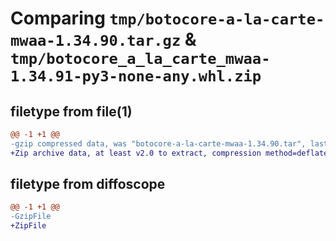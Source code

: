 # Comparing `tmp/botocore-a-la-carte-mwaa-1.34.90.tar.gz` & `tmp/botocore_a_la_carte_mwaa-1.34.91-py3-none-any.whl.zip`

## filetype from file(1)

```diff
@@ -1 +1 @@
-gzip compressed data, was "botocore-a-la-carte-mwaa-1.34.90.tar", last modified: Wed Apr 24 01:02:16 2024, max compression
+Zip archive data, at least v2.0 to extract, compression method=deflate
```

## filetype from diffoscope

```diff
@@ -1 +1 @@
-GzipFile
+ZipFile
```

